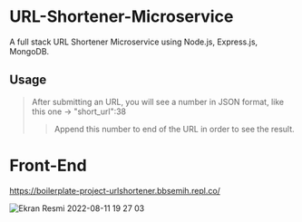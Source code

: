 # URL-Shortener-Microservice
A full stack URL Shortener Microservice using Node.js, Express.js, MongoDB.

## Usage

> After submitting an URL, you will see a number in JSON format, like this one -> "short_url":38
>> Append this number to end of the URL in order to see the result.

# Front-End
https://boilerplate-project-urlshortener.bbsemih.repl.co/

![Ekran Resmi 2022-08-11 19 27 03](https://user-images.githubusercontent.com/90466553/184182776-5db80dc4-1886-463b-a186-2f66c0c25c4b.png)



